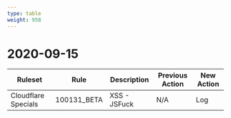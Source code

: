```yaml
---
type: table
weight: 958
---
```


# 2020-09-15

<TableWrap><table style="width: 100%">

<thead>
  <tr>
    <th>Ruleset</th>
    <th>Rule</th>
    <th>Description</th>
    <th>Previous Action</th>
    <th>New Action</th>
  </tr>
</thead>
<tbody>
  <tr>
    <td>Cloudflare Specials</td>
    <td>100131_BETA</td>
    <td>XSS - JSFuck</td>
    <td>N/A</td>
    <td>Log</td>
  </tr>
</tbody>

</table></TableWrap>
